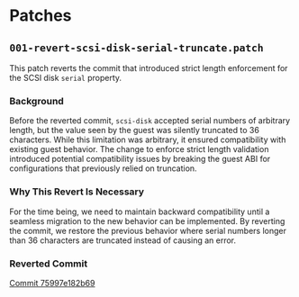# Patches

## `001-revert-scsi-disk-serial-truncate.patch`

This patch reverts the commit that introduced strict length enforcement for the SCSI disk `serial` property.

### Background

Before the reverted commit, `scsi-disk` accepted serial numbers of arbitrary length, but the value seen by the guest was silently truncated to 36 characters. While this limitation was arbitrary, it ensured compatibility with existing guest behavior. The change to enforce strict length validation introduced potential compatibility issues by breaking the guest ABI for configurations that previously relied on truncation.

### Why This Revert Is Necessary

For the time being, we need to maintain backward compatibility until a seamless migration to the new behavior can be implemented. By reverting the commit, we restore the previous behavior where serial numbers longer than 36 characters are truncated instead of causing an error.

### Reverted Commit
[Commit 75997e182b69](https://github.com/qemu/qemu/commit/75997e182b695f2e3f0a2d649734952af5caf3ee)

